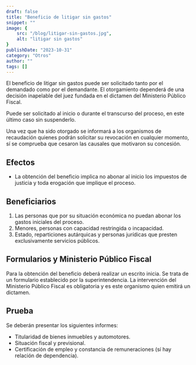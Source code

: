 ```yaml
---
draft: false
title: "Beneficio de litigar sin gastos"
snippet: ""
image: {
    src: "/blog/litigar-sin-gastos.jpg",
    alt: "litigar sin gastos"
}
publishDate: "2023-10-31"
category: "Otros"
author: ""
tags: []
---
```


El beneficio de litigar sin gastos puede ser solicitado tanto por el demandado como por el demandante. El otorgamiento dependerá de una decisión inapelable del juez fundada en el dictamen del Ministerio Público Fiscal.

Puede ser solicitado al inicio o durante el transcurso del proceso, en este último caso sin suspenderlo.

Una vez que ha sido otorgado se informará a los organismos de recaudación quienes podrán solicitar su revocación en cualquier momento, sí se comprueba que cesaron las causales que motivaron su concesión.

## Efectos

- La obtención del beneficio implica no abonar al inicio los impuestos de justicia y toda erogación que implique el proceso.

## Beneficiarios

1. Las personas que por su situación económica no puedan abonar los gastos iniciales del proceso.
2. Menores, personas con capacidad restringida o incapacidad.
3. Estado, reparticiones autárquicas y personas jurídicas que presten exclusivamente servicios públicos.

## Formularios y Ministerio Público Fiscal

Para la obtención del beneficio deberá realizar un escrito inicia. Se trata de un formulario establecido por la superintendencia.
La intervención del Ministerio Público Fiscal es obligatoria y es este organismo quien emitirá un dictamen.


## Prueba

Se deberán presentar los siguientes informes:
- Titularidad de bienes inmuebles y automotores.
- Situación fiscal y previsional.
- Certificación de empleo y constancia de remuneraciones (sí hay relación de dependencia).
